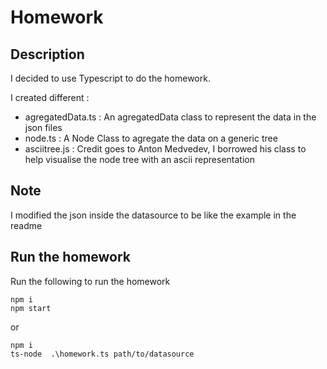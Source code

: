 # Homework

## Description
I decided to use Typescript to do the homework.

I created different :

- agregatedData.ts : An agregatedData class to represent the data in the json files
- node.ts : A Node Class to agregate the data on a generic tree
- asciitree.js : Credit goes to Anton Medvedev, I borrowed his class to help visualise the node tree with an ascii representation

## Note
I modified the json inside the datasource to be like the example in the readme

## Run the homework
Run the following to run the homework
```
npm i
npm start
```

or

```
npm i
ts-node  .\homework.ts path/to/datasource
```